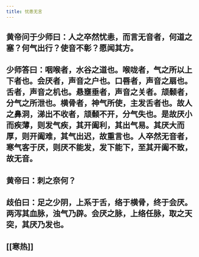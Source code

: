 ```yaml
---
title: 忧患无言
---
```


## 黄帝问于少师曰：人之卒然忧恚，而言无音者，何道之塞？何气出行？使音不彰？愿闻其方。
## 少师答曰：咽喉者，水谷之道也。喉咙者，气之所以上下者也。会厌者，声音之户也。口唇者，声音之扇也。舌者，声音之机也。悬壅垂者，声音之关者。颃颡者，分气之所泄也。横骨者，神气所使，主发舌者也。故人之鼻洞，涕出不收者，颃颡不开，分气失也。是故厌小而疾薄，则发气疾，其开阖利，其出气易。其厌大而厚，则开阖难，其气出迟，故重言也。人卒然无音者，寒气客于厌，则厌不能发，发下能下，至其开阖不致，故无音。
## 黄帝曰：刺之奈何？
## 歧伯曰：足之少阴，上系于舌，络于横骨，终于会厌。两泻其血脉，浊气乃辟。会厌之脉，上络任脉，取之天突，其厌乃发也。
## [[寒热]]

